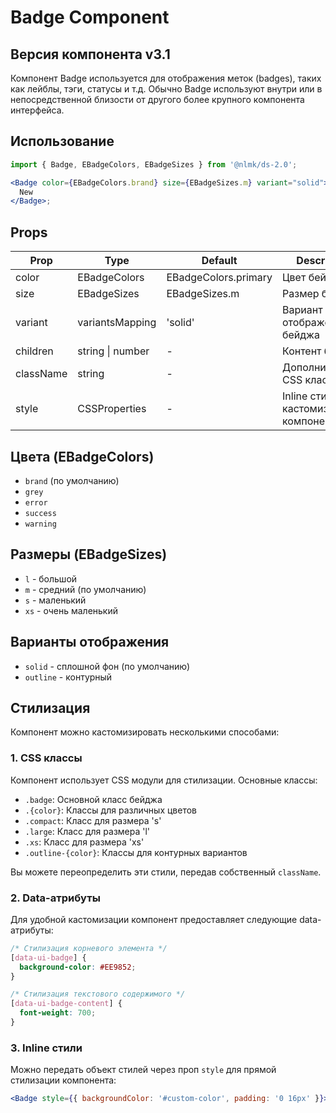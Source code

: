 # Badge Component

## Версия компонента v3.1

Компонент Badge используется для отображения меток (badges), таких как лейблы, тэги, статусы и т.д. Обычно Badge используют внутри или в непосредственной близости от другого более крупного компонента интерфейса.

## Использование

```jsx
import { Badge, EBadgeColors, EBadgeSizes } from '@nlmk/ds-2.0';

<Badge color={EBadgeColors.brand} size={EBadgeSizes.m} variant="solid">
  New
</Badge>;
```

## Props

| Prop      | Type             | Default              | Description                              |
|-----------|------------------|----------------------|------------------------------------------|
| color     | EBadgeColors     | EBadgeColors.primary | Цвет бейджа                              |
| size      | EBadgeSizes      | EBadgeSizes.m        | Размер бейджа                            |
| variant   | variantsMapping  | 'solid'              | Вариант отображения бейджа               |
| children  | string \| number | -                    | Контент бейджа                           |
| className | string           | -                    | Дополнительный CSS класс                 |
| style     | CSSProperties    | -                    | Inline стили для кастомизации компонента |

## Цвета (EBadgeColors)

- `brand` (по умолчанию)
- `grey`
- `error`
- `success`
- `warning`

## Размеры (EBadgeSizes)

- `l` - большой
- `m` - средний (по умолчанию)
- `s` - маленький
- `xs` - очень маленький

## Варианты отображения

- `solid` - сплошной фон (по умолчанию)
- `outline` - контурный

## Стилизация

Компонент можно кастомизировать несколькими способами:

### 1. CSS классы

Компонент использует CSS модули для стилизации. Основные классы:

- `.badge`: Основной класс бейджа
- `.{color}`: Классы для различных цветов
- `.compact`: Класс для размера 's'
- `.large`: Класс для размера 'l'
- `.xs`: Класс для размера 'xs'
- `.outline-{color}`: Классы для контурных вариантов

Вы можете переопределить эти стили, передав собственный `className`.

### 2. Data-атрибуты

Для удобной кастомизации компонент предоставляет следующие data-атрибуты:

```css
/* Стилизация корневого элемента */
[data-ui-badge] {
  background-color: #EE9852;
}

/* Стилизация текстового содержимого */
[data-ui-badge-content] {
  font-weight: 700;
}
```

### 3. Inline стили

Можно передать объект стилей через проп `style` для прямой стилизации компонента:

```jsx
<Badge style={{ backgroundColor: '#custom-color', padding: '0 16px' }}>Custom</Badge>
```
